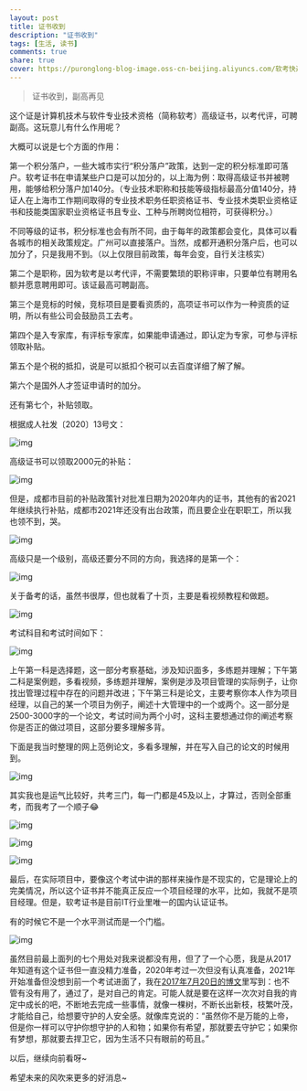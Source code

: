 ```yaml
---
layout: post
title: 证书收到
description: "证书收到"
tags: [生活, 读书]
comments: true
share: true
cover: https://puronglong-blog-image.oss-cn-beijing.aliyuncs.com/软考快递封面.jpg
---
```


> 证书收到，副高再见

<!-- more -->

这个证是计算机技术与软件专业技术资格（简称软考）高级证书，以考代评，可聘副高。这玩意儿有什么作用呢？

大概可以说是七个方面的作用：

第一个积分落户，一些大城市实行“积分落户”政策，达到一定的积分标准即可落户。软考证书在申请某些户口是可以加分的，以上海为例：取得高级证书并被聘用，能够给积分落户加140分。（专业技术职称和技能等级指标最高分值140分，持证人在上海市工作期间取得的专业技术职务任职资格证书、专业技术类职业资格证书和技能类国家职业资格证书且专业、工种与所聘岗位相符，可获得积分。）

不同等级的证书，积分标准也会有所不同，由于每年的政策都会变化，具体可以看各城市的相关政策规定。广州可以直接落户。当然，成都开通积分落户后，也可以加分了，只是我用不到。（以上仅限目前政策，每年会变，自行关注核实）

第二个是职称，因为软考是以考代评，不需要繁琐的职称评审，只要单位有聘用名额并愿意聘用即可。该证最高可聘副高。

第三个是竞标的时候，竞标项目是要看资质的，高项证书可以作为一种资质的证明，所以有些公司会鼓励员工去考。

第四个是入专家库，有评标专家库，如果能申请通过，即认定为专家，可参与评标领取补贴。

第五个是个税的抵扣，说是可以抵扣个税可以去百度详细了解了解。

第六个是国外人才签证申请时的加分。

还有第七个，补贴领取。

根据成人社发〔2020〕13号文：

![img](https://puronglong-blog-image.oss-cn-beijing.aliyuncs.com/20210918140646.png)

高级证书可以领取2000元的补贴：

![img](https://puronglong-blog-image.oss-cn-beijing.aliyuncs.com/20210918140903.png)

但是，成都市目前的补贴政策针对批准日期为2020年内的证书，其他有的省2021年继续执行补贴，成都市2021年还没有出台政策，而且要企业在职职工，所以我也领不到，哭。

![img](https://puronglong-blog-image.oss-cn-beijing.aliyuncs.com/20210918144846.png)

高级只是一个级别，高级还要分不同的方向，我选择的是第一个：

![img](https://puronglong-blog-image.oss-cn-beijing.aliyuncs.com/20210918153015.png)

关于备考的话，虽然书很厚，但也就看了十页，主要是看视频教程和做题。

![img](https://puronglong-blog-image.oss-cn-beijing.aliyuncs.com/20210918145811.png)

考试科目和考试时间如下：

![img](https://puronglong-blog-image.oss-cn-beijing.aliyuncs.com/20210918151941.png)

上午第一科是选择题，这一部分考察基础，涉及知识面多，多练题并理解；下午第二科是案例题，多看视频，多练题并理解，案例是涉及项目管理的实际例子，让你找出管理过程中存在的问题并改进；下午第三科是论文，主要考察你本人作为项目经理，以自己的某一个项目为例子，阐述十大管理中的一个或两个。这一部分是2500-3000字的一个论文，考试时间为两个小时，这科主要想通过你的阐述考察你是否正的做过项目，这部分要多理解多背。

下面是我当时整理的网上范例论文，多看多理解，并在写入自己的论文的时候用到。

![img](https://puronglong-blog-image.oss-cn-beijing.aliyuncs.com/20210918152259.png)

其实我也是运气比较好，共考三门，每一门都是45及以上，才算过，否则全部重考，而我考了一个顺子😂

![img](https://puronglong-blog-image.oss-cn-beijing.aliyuncs.com/20210918145028.png)

![img](https://puronglong-blog-image.oss-cn-beijing.aliyuncs.com/软考证书封面.jpg)

![img](https://puronglong-blog-image.oss-cn-beijing.aliyuncs.com/20210918144145.png)

最后，在实际项目中，要像这个考试中讲的那样来操作是不现实的，它是理论上的完美情况，所以这个证书并不能真正反应一个项目经理的水平，比如，我就不是项目经理。但是，软考证书是目前IT行业里唯一的国内认证证书。

有的时候它不是一个水平测试而是一个门槛。

![img](https://puronglong-blog-image.oss-cn-beijing.aliyuncs.com/20210918153716.png)

虽然目前最上面列的七个用处对我来说都没有用，但了了一个心愿，我是从2017年知道有这个证书但一直没精力准备，2020年考过一次但没有认真准备，2021年开始准备但没想到前一个考试进面了，我在[2017年7月20日的博文](http://www.puronglong.com/2021/07/20/%E8%80%83%E8%AF%95%E9%80%9A%E8%BF%87.html)里写到：也不管有没有用了，通过了，是对自己的肯定。可能人就是要在这样一次次对自我的肯定中成长的吧，不断地去完成一些事情，就像一棵树，不断长出新枝，枝繁叶茂，才能给自己，给想要守护的人安全感。就像库克说的：“虽然你不是万能的上帝，但是你一样可以守护你想守护的人和物；如果你有希望，那就要去守护它；如果你有梦想，那就要去捍卫它，因为生活不只有眼前的苟且。”

以后，继续向前看呀~

希望未来的风吹来更多的好消息~
